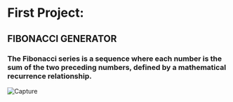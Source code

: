 # First Project:
## FIBONACCI GENERATOR
###               The Fibonacci series is a sequence where each number is the sum of the two preceding numbers, defined by a mathematical recurrence relationship.

![Capture](https://github.com/KhawajaAbdulMoiz/CodeAlpha_Projects/assets/156238498/7e2e2b87-6f1d-4070-a6ca-2d00b5ac6806)
